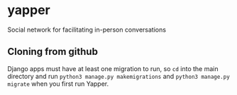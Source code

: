 # yapper
Social network for facilitating in-person conversations

## Cloning from github
Django apps must have at least one migration to run, so `cd` into the main directory and run `python3 manage.py makemigrations` and `python3 manage.py migrate` when you first run Yapper.
